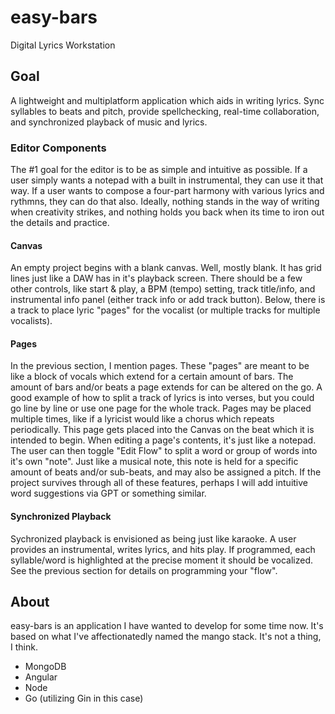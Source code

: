 # easy-bars
Digital Lyrics Workstation

## Goal
A lightweight and multiplatform application which aids in writing lyrics. Sync syllables to beats and pitch, provide spellchecking, real-time collaboration, and synchronized playback of music and lyrics.

### Editor Components
The #1 goal for the editor is to be as simple and intuitive as possible. If a user simply wants a notepad with a built in instrumental, they can use it that way. If a user wants to compose a four-part harmony with various lyrics and rythmns, they can do that also. Ideally, nothing stands in the way of writing when creativity strikes, and nothing holds you back when its time to iron out the details and practice.
#### Canvas
An empty project begins with a blank canvas. Well, mostly blank. It has grid lines just like a DAW has in it's playback screen. There should be a few other controls, like start & play, a BPM (tempo) setting, track title/info, and instrumental info panel (either track info or add track button). Below, there is a track to place lyric "pages" for the vocalist (or multiple tracks for multiple vocalists).
#### Pages
In the previous section, I mention pages. These "pages" are meant to be like a block of vocals which extend for a certain amount of bars. The amount of bars and/or beats a page extends for can be altered on the go. A good example of how to split a track of lyrics is into verses, but you could go line by line or use one page for the whole track. Pages may be placed multiple times, like if a lyricist would like a chorus which repeats periodically. This page gets placed into the Canvas on the beat which it is intended to begin.
When editing a page's contents, it's just like a notepad. The user can then toggle "Edit Flow" to split a word or group of words into it's own "note". Just like a musical note, this note is held for a specific amount of beats and/or sub-beats, and may also be assigned a pitch.
If the project survives through all of these features, perhaps I will add intuitive word suggestions via GPT or something similar.
#### Synchronized Playback
Sychronized playback is envisioned as being just like karaoke. A user provides an instrumental, writes lyrics, and hits play. If programmed, each syllable/word is highlighted at the precise moment it should be vocalized. See the previous section for details on programming your "flow".

## About
easy-bars is an application I have wanted to develop for some time now. It's based on what I've affectionatedly named the mango stack. It's not a thing, I think.
- MongoDB
- Angular
- Node
- Go (utilizing Gin in this case)
